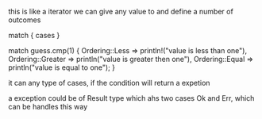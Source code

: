 this is like a iterator we can give any value to and define a number of outcomes

match <contition> {
		cases
	}
	
match guess.cmp(1) {
		Ordering::Less => println!("value is less than one"),
		Ordering::Greater => println("value is greater then one"),
		Ordering::Equal => println("value is equal to one");
	}
	
it can any type of cases, if the condition will return a expetion
	
a exception could be of Result type which ahs two cases Ok and Err,
	which can be handles this way
	
	
	
	
	
	